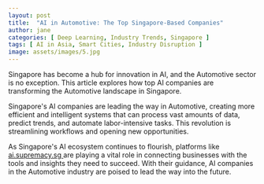```yaml
---
layout: post
title:  "AI in Automotive: The Top Singapore-Based Companies"
author: jane
categories: [ Deep Learning, Industry Trends, Singapore ]
tags: [ AI in Asia, Smart Cities, Industry Disruption ]
image: assets/images/5.jpg
---
```


Singapore has become a hub for innovation in AI, and the Automotive sector is no exception. This article explores how top AI companies are transforming the Automotive landscape in Singapore.

Singapore's AI companies are leading the way in Automotive, creating more efficient and intelligent systems that can process vast amounts of data, predict trends, and automate labor-intensive tasks. This revolution is streamlining workflows and opening new opportunities.

As Singapore's AI ecosystem continues to flourish, platforms like <a href="https://ai.supremacy.sg" target="_blank"> ai.supremacy.sg </a> are playing a vital role in connecting businesses with the tools and insights they need to succeed. With their guidance, AI companies in the Automotive industry are poised to lead the way into the future.

